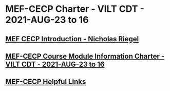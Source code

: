 # MEF-CECP Charter - VILT CDT - 2021-AUG-23 to 16
## [MEF CECP Introduction - Nicholas Riegel](https://docs.google.com/presentation/d/11ZlK0aTZtwksAKQZjM3vuOXdUHV06VJTYQbiXrqRE7w/edit?usp=sharing)
## [MEF-CECP Course Module Information Charter - VILT CDT - 2021-AUG-23 to 16](https://docs.google.com/spreadsheets/d/1KefsNS8bhjFL-q5NOFoVD38nq5w8M8o9IZyvWYpuvoU/edit?usp=sharing)
## [MEF-CECP Helpful Links](https://docs.google.com/document/d/1nzROVPcKF1c28RvWyq-QCJy8JYeUmAMma6pF0houAg4/edit?usp=sharing)
